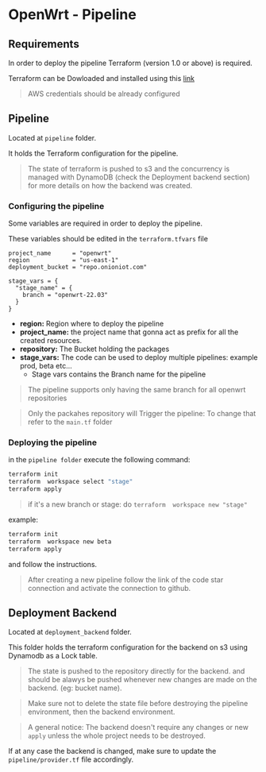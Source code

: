 # OpenWrt - Pipeline


## Requirements

In order to deploy the pipeline Terraform (version 1.0 or above) is required. 

Terraform can be Dowloaded and installed using this [link](https://www.terraform.io/downloads)

> AWS credentials should be already configured

## Pipeline 

Located at `pipeline` folder.

It holds the Terraform configuration for the pipeline. 

> The state of terraform is pushed to s3 and the concurrency is managed with DynamoDB (check the Deployment backend section) for more details on how the backend was created.


### Configuring the pipeline

Some variables are required in order to deploy the pipeline. 

These variables should be edited in the `terraform.tfvars` file 

```hcl
project_name      = "openwrt"
region            = "us-east-1"
deployment_bucket = "repo.onioniot.com"

stage_vars = {
  "stage_name" = {
    branch = "openwrt-22.03"
  }
}
```


- **region:** Region where to deploy the pipeline
- **project_name:** the project name that gonna act as prefix for all the created resources.
- **repository:** The Bucket holding the packages
- **stage_vars:** The code can be used to deploy multiple pipelines: example prod, beta etc...
    - Stage vars contains the Branch name for the pipeline


> The pipeline supports only having the same branch for all openwrt repositories

> Only the packahes repository will Trigger the pipeline: To change that refer to the `main.tf`  folder



### Deploying the pipeline

in the `pipeline folder` execute the following command:

```sh
terraform init 
terraform  workspace select "stage"
terraform apply
```

> if it's a new branch or stage: do `terraform  workspace new "stage"`

example: 

```sh
terraform init 
terraform  workspace new beta
terraform apply
```

and follow the instructions.

> After creating a new pipeline follow the link of the code star connection and activate the connection to github.


## Deployment Backend

Located at `deployment_backend` folder. 

This folder holds the terraform configuration for the backend on s3 using Dynamodb as a Lock table. 

> The state is pushed to the repository directly for the backend. and should be alawys be pushed whenever new changes are made on the backend. (eg: bucket name).

> Make sure not to delete the state file before destroying the pipeline environment, then the backend environment. 

> A general notice: The backend doesn't require any changes or new `apply` unless the whole project needs to be destroyed.


If at any case the backend is changed, make sure to update the `pipeline/provider.tf` file accordingly.

